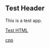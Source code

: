 ## Test Header

This is a test app.

[Test HTML](test.html)

[cpp](https://github.com/gh-andre/cpp)
